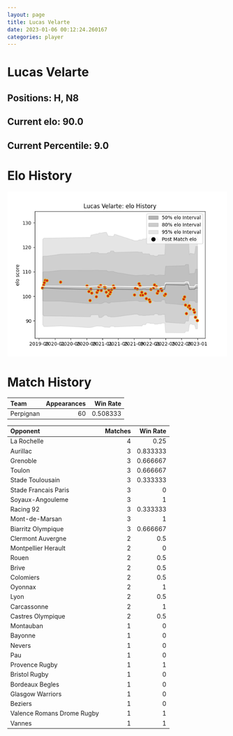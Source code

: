 ```yaml
---  
layout: page  
title: Lucas Velarte  
date: 2023-01-06 00:12:24.260167  
categories: player  
---
```

# Lucas Velarte

## Positions: H, N8

## Current elo: 90.0

## Current Percentile: 9.0

# Elo History


![elo history](history_LucasVelarte.png)
# Match History


| Team      |   Appearances |   Win Rate |
|:----------|--------------:|-----------:|
| Perpignan |            60 |   0.508333 |

| Opponent                   |   Matches |   Win Rate |
|:---------------------------|----------:|-----------:|
| La Rochelle                |         4 |   0.25     |
| Aurillac                   |         3 |   0.833333 |
| Grenoble                   |         3 |   0.666667 |
| Toulon                     |         3 |   0.666667 |
| Stade Toulousain           |         3 |   0.333333 |
| Stade Francais Paris       |         3 |   0        |
| Soyaux-Angouleme           |         3 |   1        |
| Racing 92                  |         3 |   0.333333 |
| Mont-de-Marsan             |         3 |   1        |
| Biarritz Olympique         |         3 |   0.666667 |
| Clermont Auvergne          |         2 |   0.5      |
| Montpellier Herault        |         2 |   0        |
| Rouen                      |         2 |   0.5      |
| Brive                      |         2 |   0.5      |
| Colomiers                  |         2 |   0.5      |
| Oyonnax                    |         2 |   1        |
| Lyon                       |         2 |   0.5      |
| Carcassonne                |         2 |   1        |
| Castres Olympique          |         2 |   0.5      |
| Montauban                  |         1 |   0        |
| Bayonne                    |         1 |   0        |
| Nevers                     |         1 |   0        |
| Pau                        |         1 |   0        |
| Provence Rugby             |         1 |   1        |
| Bristol Rugby              |         1 |   0        |
| Bordeaux Begles            |         1 |   0        |
| Glasgow Warriors           |         1 |   0        |
| Beziers                    |         1 |   0        |
| Valence Romans Drome Rugby |         1 |   1        |
| Vannes                     |         1 |   1        |